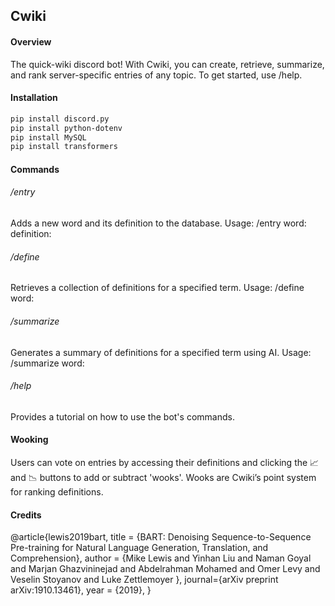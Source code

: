 <h2>Cwiki</h2>
<h4>Overview</h4>
The quick-wiki discord bot! With Cwiki, you can create, retrieve, summarize, and rank server-specific entries of any topic. To get started, use /help. 
<h4>Installation</h4>

```bash
pip install discord.py
pip install python-dotenv
pip install MySQL 
pip install transformers
```

<h4>Commands</h4>
<h6>/entry</h6>
Adds a new word and its definition to the database. Usage: /entry word:<term> definition:<definition>
<h6>/define</h6>
Retrieves a collection of definitions for a specified term. Usage: /define word:<term>
<h6>/summarize</h6>
Generates a summary of definitions for a specified term using AI. Usage: /summarize word:<term>
<h6>/help</h6>
Provides a tutorial on how to use the bot's commands.
<h4>Wooking</h4>
Users can vote on entries by accessing their definitions and clicking the 📈 and 📉 buttons to add or subtract 'wooks'. Wooks are Cwiki’s point system for ranking definitions.
    
<h4>Credits</h4>
@article{lewis2019bart,
    title = {BART: Denoising Sequence-to-Sequence Pre-training for Natural
Language Generation, Translation, and Comprehension},
    author = {Mike Lewis and Yinhan Liu and Naman Goyal and Marjan Ghazvininejad and Abdelrahman Mohamed and Omer Levy and Veselin Stoyanov and Luke Zettlemoyer },
    journal={arXiv preprint arXiv:1910.13461},
    year = {2019},
}
